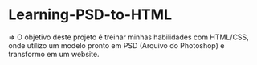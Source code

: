 # Learning-PSD-to-HTML

=> O objetivo deste projeto é treinar minhas habilidades com HTML/CSS, onde utilizo um modelo pronto em PSD (Arquivo do Photoshop) e transformo em um website. 